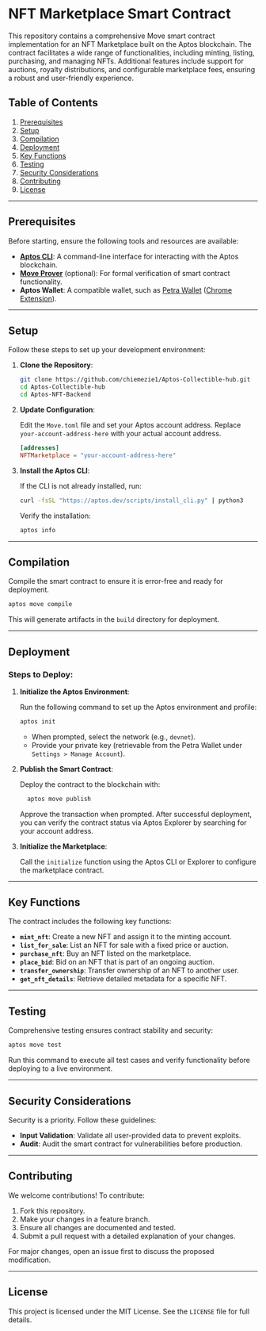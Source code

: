 # NFT Marketplace Smart Contract

This repository contains a comprehensive Move smart contract implementation for an NFT Marketplace built on the Aptos blockchain. The contract facilitates a wide range of functionalities, including minting, listing, purchasing, and managing NFTs. Additional features include support for auctions, royalty distributions, and configurable marketplace fees, ensuring a robust and user-friendly experience.

## Table of Contents

1. [Prerequisites](#prerequisites)
2. [Setup](#setup)
3. [Compilation](#compilation)
4. [Deployment](#deployment)
5. [Key Functions](#key-functions)
6. [Testing](#testing)
7. [Security Considerations](#security-considerations)
8. [Contributing](#contributing)
9. [License](#license)

---

## Prerequisites

Before starting, ensure the following tools and resources are available:

- [**Aptos CLI**](https://aptos.dev/cli-tools/aptos-cli-tool/install-aptos-cli): A command-line interface for interacting with the Aptos blockchain.
- [**Move Prover**](https://github.com/move-language/move/tree/main/language/move-prover) (optional): For formal verification of smart contract functionality.
- **Aptos Wallet**: A compatible wallet, such as [Petra Wallet](https://petra.app/) ([Chrome Extension](https://chromewebstore.google.com/detail/petra-aptos-wallet/ejjladinnckdgjemekebdpeokbikhfci)).

---

## Setup

Follow these steps to set up your development environment:

1. **Clone the Repository**:
    
    ```bash
    git clone https://github.com/chiemezie1/Aptos-Collectible-hub.git
    cd Aptos-Collectible-hub
    cd Aptos-NFT-Backend
    
    ```
    
2. **Update Configuration**:
    
    Edit the `Move.toml` file and set your Aptos account address. Replace `your-account-address-here` with your actual account address.
    
    ```toml
    [addresses]
    NFTMarketplace = "your-account-address-here"
    
    ```
    
3. **Install the Aptos CLI**:
    
    If the CLI is not already installed, run:
    
    ```bash
    curl -fsSL "https://aptos.dev/scripts/install_cli.py" | python3
    
    ```
    
    Verify the installation:
    
    ```bash
    aptos info
    
    ```
    

---

## Compilation

Compile the smart contract to ensure it is error-free and ready for deployment.

```bash
aptos move compile

```

This will generate artifacts in the `build` directory for deployment.

---

## Deployment

### Steps to Deploy:

1. **Initialize the Aptos Environment**:
    
    Run the following command to set up the Aptos environment and profile:
    
    ```bash
    aptos init
    
    ```
    
    - When prompted, select the network (e.g., `devnet`).
    - Provide your private key (retrievable from the Petra Wallet under `Settings > Manage Account`).
2. **Publish the Smart Contract**:
    
    Deploy the contract to the blockchain with:
    
    ```bash
      aptos move publish
    
    ```
    
    Approve the transaction when prompted. After successful deployment, you can verify the contract status via Aptos Explorer by searching for your account address.
    
3. **Initialize the Marketplace**:
    
    Call the `initialize` function using the Aptos CLI or Explorer to configure the marketplace contract.
    

---

## Key Functions

The contract includes the following key functions:

- **`mint_nft`**: Create a new NFT and assign it to the minting account.
- **`list_for_sale`**: List an NFT for sale with a fixed price or auction.
- **`purchase_nft`**: Buy an NFT listed on the marketplace.
- **`place_bid`**: Bid on an NFT that is part of an ongoing auction.
- **`transfer_ownership`**: Transfer ownership of an NFT to another user.
- **`get_nft_details`**: Retrieve detailed metadata for a specific NFT.

---

## Testing

Comprehensive testing ensures contract stability and security:

```bash
aptos move test

```

Run this command to execute all test cases and verify functionality before deploying to a live environment.

---

## Security Considerations

Security is a priority. Follow these guidelines:

- **Input Validation**: Validate all user-provided data to prevent exploits.
- **Audit**: Audit the smart contract for vulnerabilities before production.

---

## Contributing

We welcome contributions! To contribute:

1. Fork this repository.
2. Make your changes in a feature branch.
3. Ensure all changes are documented and tested.
4. Submit a pull request with a detailed explanation of your changes.

For major changes, open an issue first to discuss the proposed modification.

---

## License

This project is licensed under the MIT License. See the `LICENSE` file for full details.